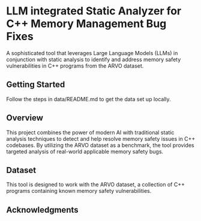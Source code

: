 # LLM integrated Static Analyzer for C++ Memory Management Bug Fixes

A sophisticated tool that leverages Large Language Models (LLMs) in conjunction with static analysis to identify and address memory safety vulnerabilities in C++ programs from the ARVO dataset.

## Getting Started

Follow the steps in data/README.md to get the data set up locally.

## Overview

This project combines the power of modern AI with traditional static analysis techniques to detect and help resolve memory safety issues in C++ codebases. By utilizing the ARVO dataset as a benchmark, the tool provides targeted analysis of real-world applicable memory safety bugs.

## Dataset

This tool is designed to work with the ARVO dataset, a collection of C++ programs containing known memory safety vulnerabilities.

## Acknowledgments
